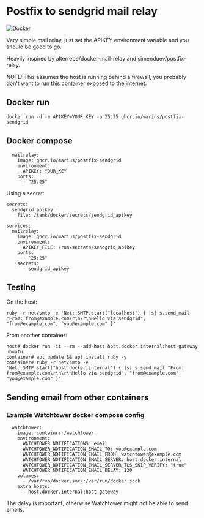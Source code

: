 # Postfix to sendgrid mail relay

[![Docker](https://github.com/marius/postfix-sendgrid/actions/workflows/docker-publish.yml/badge.svg)](https://github.com/marius/postfix-sendgrid/actions/workflows/docker-publish.yml)

Very simple mail relay, just set the APIKEY environment variable and you should
be good to go.

Heavily inspired by alterrebe/docker-mail-relay and simenduev/postfix-relay.

NOTE: This assumes the host is running behind a firewall, you probably don't
want to run this container exposed to the internet.

## Docker run

```
docker run -d -e APIKEY=YOUR_KEY -p 25:25 ghcr.io/marius/postfix-sendgrid
```

## Docker compose

```
  mailrelay:
    image: ghcr.io/marius/postfix-sendgrid
    environment:
      APIKEY: YOUR_KEY
    ports:
      - "25:25"
```

Using a secret:

```
secrets:
  sendgrid_apikey:
    file: /tank/docker/secrets/sendgrid_apikey

services:
  mailrelay:
    image: ghcr.io/marius/postfix-sendgrid
    environment:
      APIKEY_FILE: /run/secrets/sendgrid_apikey
    ports:
      - "25:25"
    secrets:
      - sendgrid_apikey
```

## Testing

On the host:

```
ruby -r net/smtp -e 'Net::SMTP.start("localhost") { |s| s.send_mail "From: from@example.com\r\n\r\nHello via sendgrid", "from@example.com", "you@example.com" }'
```

From another container:

```
host# docker run -it --rm --add-host host.docker.internal:host-gateway ubuntu
container# apt update && apt install ruby -y
container# ruby -r net/smtp -e 'Net::SMTP.start("host.docker.internal") { |s| s.send_mail "From: from@example.com\r\n\r\nHello via sendgrid", "from@example.com", "you@example.com" }'
```

## Sending email from other containers

### Example Watchtower docker compose config

```
  watchtower:
    image: containrrr/watchtower
    environment:
      WATCHTOWER_NOTIFICATIONS: email
      WATCHTOWER_NOTIFICATION_EMAIL_TO: you@example.com
      WATCHTOWER_NOTIFICATION_EMAIL_FROM: watchtower@example.com
      WATCHTOWER_NOTIFICATION_EMAIL_SERVER: host.docker.internal
      WATCHTOWER_NOTIFICATION_EMAIL_SERVER_TLS_SKIP_VERIFY: "true"
      WATCHTOWER_NOTIFICATION_EMAIL_DELAY: 120
    volumes:
      - /var/run/docker.sock:/var/run/docker.sock
    extra_hosts:
      - host.docker.internal:host-gateway
```

The delay is important, otherwise Watchtower might not be able to send emails.
